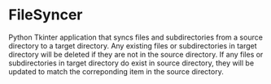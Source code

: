 # FileSyncer
Python Tkinter application that syncs files and subdirectories from a source directory to a target directory. Any existing files
or subdirectories in target directory will be deleted if they are not in the source directory. If any files or subdirectories in 
target directory do exist in source directory, they will be updated to match the correponding item in the source directory.
